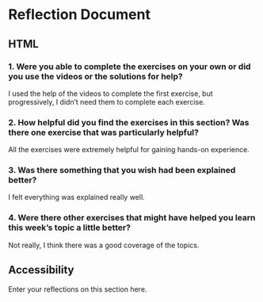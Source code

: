 # Reflection Document

## HTML

### 1. Were you able to complete the exercises on your own or did you use the videos or the solutions for help?

I used the help of the videos to complete the first exercise, but progressively, I didn’t need them to complete each exercise.

### 2. How helpful did you find the exercises in this section? Was there one exercise that was particularly helpful?

All the exercises were extremely helpful for gaining hands-on experience.

### 3. Was there something that you wish had been explained better?

I felt everything was explained really well.

### 4. Were there other exercises that might have helped you learn this week’s topic a little better?

Not really, I think there was a good coverage of the topics.

## Accessibility

Enter your reflections on this section here.
